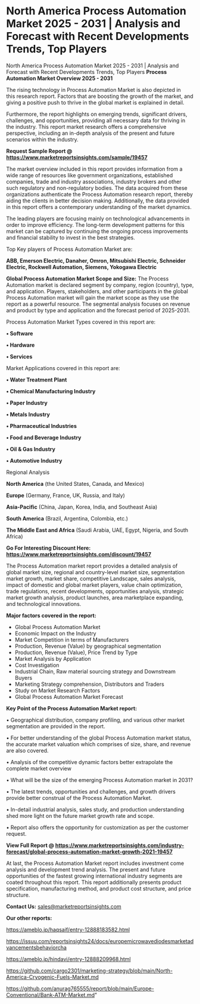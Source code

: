 # North America Process Automation Market 2025 - 2031 | Analysis and Forecast with Recent Developments Trends, Top Players
North America Process Automation Market 2025 - 2031 | Analysis and Forecast with Recent Developments Trends, Top Players
<Strong> Process Automation Market Overview 2025 - 2031</strong>

The rising technology in Process Automation Market is also depicted in this research report. Factors that are boosting the growth of the market, and giving a positive push to thrive in the global market is explained in detail.

Furthermore, the report highlights on emerging trends, significant drivers, challenges, and opportunities, providing all necessary data for thriving in the industry. This report market research offers a comprehensive perspective, including an in-depth analysis of the present and future scenarios within the industry.

<strong>Request Sample Report @ <a href=https://www.marketreportsinsights.com/sample/19457>https://www.marketreportsinsights.com/sample/19457</a></strong>

The market overview included in this report provides information from a wide range of resources like government organizations, established companies, trade and industry associations, industry brokers and other such regulatory and non-regulatory bodies. The data acquired from these organizations authenticate the Process Automation research report, thereby aiding the clients in better decision making. Additionally, the data provided in this report offers a contemporary understanding of the market dynamics.

The leading players are focusing mainly on technological advancements in order to improve efficiency. The long-term development patterns for this market can be captured by continuing the ongoing process improvements and financial stability to invest in the best strategies.

Top Key players of Process Automation Market are:

<strong>ABB, Emerson Electric, Danaher, Omron, Mitsubishi Electric, Schneider Electric, Rockwell Automation, Siemens, Yokogawa Electric</strong>

<strong><b>Global Process Automation Market Scope and Size:</b></strong>
The Process Automation market is declared segment by company, region (country), type, and application. Players, stakeholders, and other participants in the global Process Automation market will gain the market scope as they use the report as a powerful resource. The segmental analysis focuses on revenue and product by type and application and the forecast period of 2025-2031.

Process Automation Market Types covered in this report are:

<strong>• Software

• Hardware

• Services</strong>

Market Applications covered in this report are:

<strong>• Water Treatment Plant

• Chemical Manufacturing Industry

• Paper Industry

• Metals Industry

• Pharmaceutical Industries

• Food and Beverage Industry

• Oil & Gas Industry

• Automotive Industry</strong> 

Regional Analysis

<strong>North America</strong> (the United States, Canada, and Mexico)

<strong>Europe</strong> (Germany, France, UK, Russia, and Italy)

<strong>Asia-Pacific</strong> (China, Japan, Korea, India, and Southeast Asia)

<strong>South America</strong> (Brazil, Argentina, Colombia, etc.)

<strong>The Middle East and Africa</strong> (Saudi Arabia, UAE, Egypt, Nigeria, and South Africa)

<strong>Go For Interesting Discount Here: <a href=https://www.marketreportsinsights.com/discount/19457>https://www.marketreportsinsights.com/discount/19457</a></strong>

The Process Automation market report provides a detailed analysis of global market size, regional and country-level market size, segmentation market growth, market share, competitive Landscape, sales analysis, impact of domestic and global market players, value chain optimization, trade regulations, recent developments, opportunities analysis, strategic market growth analysis, product launches, area marketplace expanding, and technological innovations.

<strong><b>Major factors covered in the report:</b></strong>
<ul>
  <li>Global Process Automation Market </li>
  <li>Economic Impact on the Industry</li>
  <li>Market Competition in terms of Manufacturers</li>
  <li>Production, Revenue (Value) by geographical segmentation</li>
  <li>Production, Revenue (Value), Price Trend by Type</li>
  <li>Market Analysis by Application</li>
  <li>Cost Investigation</li>
  <li>Industrial Chain, Raw material sourcing strategy and Downstream Buyers</li>
  <li>Marketing Strategy comprehension, Distributors and Traders</li>
  <li>Study on Market Research Factors</li>
  <li>Global Process Automation Market Forecast</li>
</ul>

<strong><b>Key Point of the Process Automation Market report:</b></strong>

• Geographical distribution, company profiling, and various other market segmentation are provided in the report.

• For better understanding of the global Process Automation market status, the accurate market valuation which comprises of size, share, and revenue are also covered.

• Analysis of the competitive dynamic factors better extrapolate the complete market overview

• What will be the size of the emerging Process Automation market in 2031?

• The latest trends, opportunities and challenges, and growth drivers provide better construal of the Process Automation Market.

• In-detail industrial analysis, sales study, and production understanding shed more light on the future market growth rate and scope.

• Report also offers the opportunity for customization as per the customer request.

<strong><b>View Full Report @ <a href=https://www.marketreportsinsights.com/industry-forecast/global-process-automation-market-growth-2021-19457>https://www.marketreportsinsights.com/industry-forecast/global-process-automation-market-growth-2021-19457</a></b></strong>


At last, the Process Automation Market report includes investment come analysis and development trend analysis. The present and future opportunities of the fastest growing international industry segments are coated throughout this report. This report additionally presents product specification, manufacturing method, and product cost structure, and price structure.

<strong>Contact Us:</strong>
sales@marketreportsinsights.com

<strong>Our other reports:</strong>

<a href=https://ameblo.jp/haqsaif/entry-12888183582.html>https://ameblo.jp/haqsaif/entry-12888183582.html</a>

<a href=https://issuu.com/reportsinsights24/docs/europemicrowavediodesmarketadvancementsbehaviorcha>https://issuu.com/reportsinsights24/docs/europemicrowavediodesmarketadvancementsbehaviorcha</a>

<a href=https://ameblo.jp/hindavi/entry-12888209968.html>https://ameblo.jp/hindavi/entry-12888209968.html</a>

<a href=https://github.com/cargo2301/marketing-strategy/blob/main/North-America-Cryogenic-Fuels-Market.md>https://github.com/cargo2301/marketing-strategy/blob/main/North-America-Cryogenic-Fuels-Market.md</a>

<a href=https://github.com/anurag765555/report/blob/main/Europe-Conventional/Bank-ATM-Market.md>https://github.com/anurag765555/report/blob/main/Europe-Conventional/Bank-ATM-Market.md</a>"
